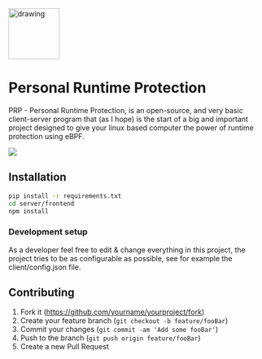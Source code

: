 <img src="https://i.ibb.co/80xwYbG/logo.png" alt="drawing" width="100"/>

# Personal Runtime Protection

PRP - Personal Runtime Protection, is an open-source, and very basic client-server program that (as I hope) is the start of a big and important
project designed to give your linux based computer the power of runtime protection using eBPF.

<img src="images/homepage.jpg" />

## Installation

```sh
pip install -r requirements.txt
cd server/frontend
npm install
```

### Development setup

As a developer feel free to edit & change everything in this project, the project tries to be as configurable as possible, see for example the client/config.json file.

## Contributing

1. Fork it (<https://github.com/yourname/yourproject/fork>)
2. Create your feature branch (`git checkout -b feature/fooBar`)
3. Commit your changes (`git commit -am 'Add some fooBar'`)
4. Push to the branch (`git push origin feature/fooBar`)
5. Create a new Pull Request

<!-- Markdown link & img dfn's -->
[npm-image]: https://img.shields.io/npm/v/datadog-metrics.svg?style=flat-square
[npm-url]: https://npmjs.org/package/datadog-metrics
[npm-downloads]: https://img.shields.io/npm/dm/datadog-metrics.svg?style=flat-square
[travis-image]: https://img.shields.io/travis/dbader/node-datadog-metrics/master.svg?style=flat-square
[travis-url]: https://travis-ci.org/dbader/node-datadog-metrics
[wiki]: https://github.com/yourname/yourproject/wiki
